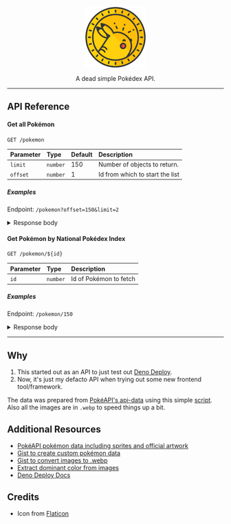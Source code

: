 <div align="center">

<img src="/assets/logo/logo.webp" width="140" />

A dead simple Pokédex API.

</div>

---

## API Reference

#### Get all Pokémon

```http
GET /pokemon
```

| Parameter | Type     | Default | Description                     |
| :-------- | :------- | :------ | :------------------------------ |
| `limit`   | `number` | 150     | Number of objects to return.    |
| `offset`  | `number` | 1       | Id from which to start the list |

##### Examples

Endpoint: `/pokemon?offset=150&limit=2`

<details>
  <summary>Response body</summary>
  
  ```json
  {
    "id": 150,
    "name": "Mewtwo",
    "genus": "Genetic Pokémon",
    "description": "It was created by a scientist after years of horrific gene splicing and DNA engineering experiments.",
    "imageUrl": "https://raw.githubusercontent.com/anurag-roy/poke-api/main/assets/images/150.webp",
    "types": [
      "Psychic"
    ],
    "color":"#ded9e3"
  },
  {
    "id": 151,
    "name": "Mew",
    "genus": "New Species Pokémon",
    "description": "So rare that it is still said to be a mirage by many experts. Only a few people have seen it worldwide.",
    "imageUrl": "https://raw.githubusercontent.com/anurag-roy/poke-api/main/assets/images/151.webp",
    "types": [
      "Psychic"
    ],
    "color":"#eec3cd"
  }
  ```
</details>

#### Get Pokémon by National Pokédex Index

```http
GET /pokemon/${id}
```

| Parameter | Type     | Description            |
| :-------- | :------- | :--------------------- |
| `id`      | `number` | Id of Pokémon to fetch |

##### Examples

Endpoint: `/pokemon/150`

<details>
  <summary>Response body</summary>
  
  ```json
  {
    "id": 150,
    "name": "Mewtwo",
    "genus": "Genetic Pokémon",
    "description": "It was created by a scientist after years of horrific gene splicing and DNA engineering experiments.",
    "imageUrl": "https://raw.githubusercontent.com/anurag-roy/poke-api/main/assets/images/150.webp",
    "types": [
      "Psychic"
    ],
    "abilities": [
      {
        "name": "Pressure",
        "effect": "Moves targetting this Pokémon use one extra PP.  This ability stacks if multiple targets have it.  This ability still affects moves that fail or miss.  This ability does not affect ally moves that target either the entire field or just its side, nor this Pokémon's self-targetted moves; it does, however, affect single-targetted ally moves aimed at this Pokémon, ally moves that target all other Pokémon, and opponents' moves that target the entire field.  If this ability raises a move's PP cost above its remaining PP, it will use all remaining PP.  When this Pokémon enters battle, all participating trainers are notified that it has this ability.  Overworld: If the lead Pokémon has this ability, higher-levelled Pokémon have their encounter rate increased.",
        "description": "Raises foe's PP usage."
      },
      {
        "name": "Unnerve",
        "effect": "Opposing Pokémon cannot eat held Berries while this Pokémon is in battle.  Affected Pokémon can still use bug bite or pluck to eat a target's Berry.",
        "description": "Makes the foe nervous and unable to eat Berries."
      }
    ],
    "stats": {
      "HP": 106,
      "Attack": 110,
      "Defense": 90,
      "Special Attack": 154,
      "Special Defense": 90,
      "Speed": 130
    },
    "locations": [
      "Cerulean Cave"
    ],
    "color":"#ded9e3"
  }
  ```
</details>

---

## Why

1. This started out as an API to just test out [Deno Deploy](https://deno.com/deploy/).
2. Now, it's just my defacto API when trying out some new frontend tool/framework.

The data was prepared from [PokéAPI's api-data](https://github.com/PokeAPI/api-data) using this simple [script](https://gist.github.com/anurag-roy/6b39fff1cfe89fcf7132e95b6ac66de1). Also all the images are in `.webp` to speed things up a bit.

## Additional Resources

- [PokéAPI pokémon data including sprites and official artwork](https://github.com/PokeAPI/api-data)
- [Gist to create custom pokémon data](https://gist.github.com/anurag-roy/6b39fff1cfe89fcf7132e95b6ac66de1)
- [Gist to convert images to .webp](https://gist.github.com/anurag-roy/86f312125bf76f0b93c10492c162b26f)
- [Extract dominant color from images](https://github.com/anurag-roy/get-dominant-color)
- [Deno Deploy Docs](https://deno.com/deploy/docs/)

## Credits

- Icon from [Flaticon](https://www.flaticon.com/free-icon/pokecoin_188926)
